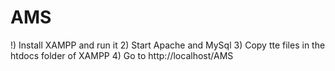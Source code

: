 # AMS

!) Install XAMPP and run it
2) Start Apache and MySql
3) Copy tte files in the htdocs folder of XAMPP
4) Go to http://localhost/AMS
